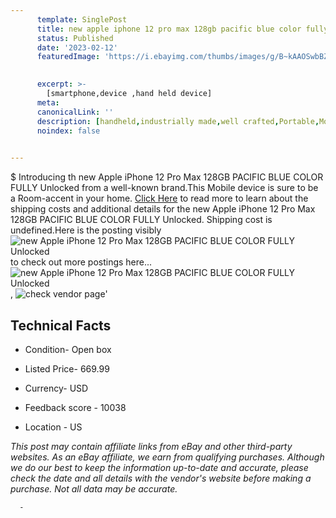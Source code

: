```yaml
---
      template: SinglePost
      title: new apple iphone 12 pro max 128gb pacific blue color fully unlocked
      status: Published
      date: '2023-02-12'
      featuredImage: 'https://i.ebayimg.com/thumbs/images/g/B~kAAOSwbBZjUwZE/s-l225.jpg'
       

      excerpt: >-
        [smartphone,device ,hand held device]
      meta:
      canonicalLink: ''
      description: [handheld,industrially made,well crafted,Portable,Mobile,Compact,Convenient,Lightweight,Maneuverable,Man-portable,Miniature,Carriable,Hand-held,Light,Holdable,Transportable,Mobile device,Pocket-sized,On-the-go,Wireless,Cordless,Compact size,Convenient size, smartphone,device ,hand held device]
      noindex: false
      

---
```

$
      Introducing th new Apple iPhone 12 Pro Max  128GB  PACIFIC BLUE COLOR  FULLY Unlocked from a well-known brand.This Mobile device  is sure to be a Room-accent in your home. [Click Here](https://www.ebay.com/itm/115701577815?hash=item1af059f857%3Ag%3AB%7EkAAOSwbBZjUwZE&mkevt=1&mkcid=1&mkrid=711-53200-19255-0&campid=%253CePNCampaignId%253E&customid=%253CreferenceId%253E&toolid=10049) to read more to learn about the shipping costs and additional details for the new Apple iPhone 12 Pro Max  128GB  PACIFIC BLUE COLOR  FULLY Unlocked. Shipping cost is undefined.Here is the posting visibly ![new Apple iPhone 12 Pro Max  128GB  PACIFIC BLUE COLOR  FULLY Unlocked](https://i.ebayimg.com/thumbs/images/g/B~kAAOSwbBZjUwZE/s-l225.jpg) to check out more postings here... ![new Apple iPhone 12 Pro Max  128GB  PACIFIC BLUE COLOR  FULLY Unlocked](https://i.ebayimg.com/images/g/B~kAAOSwbBZjUwZE/s-l1600.jpg), ![check vendor page](https://origin-galleryplus.ebayimg.com/ws/web/115701577815_2_0_1/225x225.jpg,https://origin-galleryplus.ebayimg.com/ws/web/115701577815_3_0_1/225x225.jpg)'

      

 ## Technical Facts 



     
      

 - Condition- Open box 


      

 - Listed Price- 669.99 


      

 - Currency- USD 


      

 - Feedback score - 10038 


      

 - Location - US 


      
      

 *_This post may contain affiliate links from eBay and other third-party websites. As an eBay affiliate, we earn from qualifying purchases. Although we do our best to keep the information up-to-date and accurate, please check the date and all details with the vendor's website before making a purchase. Not all data may be accurate._*




      -
